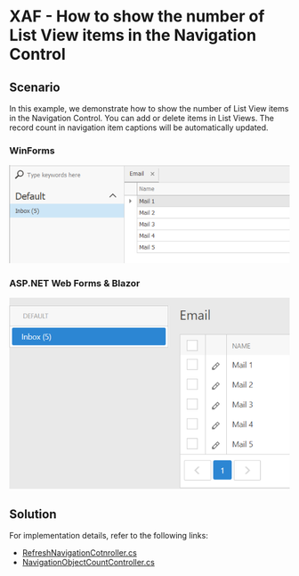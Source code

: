 # XAF - How to show the number of List View items in the Navigation Control

## Scenario
In this example, we demonstrate how to show the number of List View items in the Navigation Control. You can add or delete items in List Views. The record count in navigation item captions will be automatically updated.

### WinForms

<img src="./media/example-win.png" width="600">

### ASP.NET Web Forms & Blazor

<img src="./media/example-web.png" width="600">

## Solution
For implementation details, refer to the following links:
* [RefreshNavigationCotnroller.cs](./ItemCount/Module/CS/ItemCount.Module/Controllers/RefreshNavigationCotnroller.cs) 
* [NavigationObjectCountController.cs](./ItemCount/Module/CS/ItemCount.Module/Controllers/NavigationObjectCountController.cs) 

